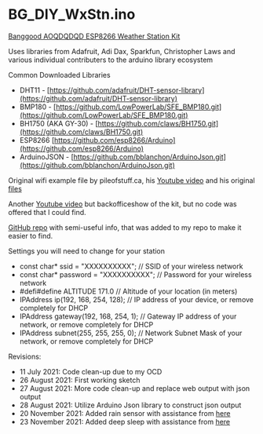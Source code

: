 # BG_DIY_WxStn.ino

[Banggood AOQDQDQD ESP8266 Weather Station Kit](https://www.banggood.com/AOQDQDQD-ESP8266-Weather-Station-Kit-with-Temperature-Humidity-Atmosphetic-Pressure-Light-Sensor-0_96-Display-for-Arduino-IDE-IoT-Starter-p-1751604.html) 

Uses libraries from Adafruit, Adi Dax, Sparkfun, Christopher Laws and various individual contributers to the arduino
library ecosystem

Common Downloaded Libraries
- DHT11 - [https://github.com/adafruit/DHT-sensor-library](https://github.com/adafruit/DHT-sensor-library)
- BMP180 - [https://github.com/LowPowerLab/SFE_BMP180.git](https://github.com/LowPowerLab/SFE_BMP180.git)
- BH1750 (AKA GY-30) - [https://github.com/claws/BH1750.git](https://github.com/claws/BH1750.git)
- ESP8266 [https://github.com/esp8266/Arduino](https://github.com/esp8266/Arduino)
- ArduinoJSON - [https://github.com/bblanchon/ArduinoJson.git](https://github.com/bblanchon/ArduinoJson.git)

Original wifi example file by pileofstuff.ca, his [Youtube video](https://www.youtube.com/watch?v=G_dTu2_HSjk) and his original [files](https://pileofstuff.ca/project_files/banggood_weather_station_kit/)

Another [Youtube video](https://www.youtube.com/watch?v=ONFXzi4LSHk) but backofficeshow of the kit, but no code was offered that I could find.

[GitHub repo](https://github.com/GJKJ/WSKS) with semi-useful info, that was added to my repo to make it easier to find.

Settings you will need to change for your station
- const char* ssid = "XXXXXXXXXX";       // SSID of your wireless network
- const char* password = "XXXXXXXXXX";   // Password for your wireless network
- \#defi#define ALTITUDE 171.0            // Altitude of your location (in meters)
- IPAddress ip(192, 168, 254, 128);      // IP address of your device, or remove completely for DHCP
- IPAddress gateway(192, 168, 254, 1);   // Gateway IP address of your network, or remove completely for DHCP
- IPAddress subnet(255, 255, 255, 0);    // Network Subnet Mask of your network, or remove completely for DHCP

Revisions:
- 11 July 2021: Code clean-up due to my OCD
- 26 August 2021: First working sketch
- 27 August 2021: More code clean-up and replace web output with json output
- 28 August 2021: Utilize Arduino Json library to construct json output
- 20 November 2021: Added rain sensor with assistance from [here](https://www.youtube.com/watch?v=2layMOhue7M&t)
- 23 November 2021: Added deep sleep with assistance from [here](https://randomnerdtutorials.com/esp8266-deep-sleep-with-arduino-ide/)
